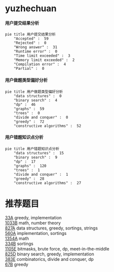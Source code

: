 # yuzhechuan

<!-- tabs:start -->



#### **用户提交结果分析**

```mermaid
pie title 用户提交结果分析
    "Accepted" :  59
    "Rejected" :  0
    "Wrong answer" :  31
    "Runtime error" :  0
    "Time limit exceeded" :  3
    "Memory limit exceeded" :  2
    "Compilation error" :  4
    "Partial" :  0
```

#### **用户做题类型偏好分析**

```mermaid
pie title 用户做题类型偏好分析
    "data structures" :  0
    "binary search" :  4
    "dp" :  46
    "graphs" :  59
    "trees" :  0
    "divide and conquer" :  0
    "greedy" :  72
    "constructive algorithms" :  52
```
#### **用户错题知识点分析**

```mermaid
pie title 用户错题知识点分析
    "data structures" :  15
    "binary search" :  9
    "dp" :  17
    "graphs" :  120
    "trees" :  1
    "divide and conquer" :  1
    "greedy" :  28
    "constructive algorithms" :  27
```



<!-- tabs:end -->
# 推荐题目
[33A](https://codeforces.com/contest/33/problem/A)		greedy,
                        implementation		  
[1033B](https://codeforces.com/contest/1033/problem/B)		math,
                        number theory		  
[827A](https://codeforces.com/contest/827/problem/A)		data structures,
                        greedy,
                        sortings,
                        strings		  
[560A](https://codeforces.com/contest/560/problem/A)		implementation,
                        sortings		  
[1354A](https://codeforces.com/contest/1354/problem/A)		math		  
[334B](https://codeforces.com/contest/334/problem/B)		sortings		  
[1105E](https://codeforces.com/contest/1105/problem/E)		bitmasks,
                        brute force,
                        dp,
                        meet-in-the-middle		  
[825D](https://codeforces.com/contest/825/problem/D)		binary search,
                        greedy,
                        implementation		  
[383E](https://codeforces.com/contest/383/problem/E)		combinatorics,
                        divide and conquer,
                        dp		  
[67B](https://codeforces.com/contest/67/problem/B)		greedy		  
